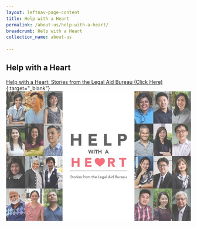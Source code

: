 ```yaml
---
layout: leftnav-page-content
title: Help with a Heart
permalink: /about-us/help-with-a-heart/
breadcrumb: Help with a Heart
collection_name: about-us

---
```


Help with a Heart
---
[Help with a Heart: Stories from the Legal Aid Bureau (Click Here)](https://www.mlaw.gov.sg/flipbook/index.html){:target="_blank"} <br>
![image](/images/1537430691868.jpg)
